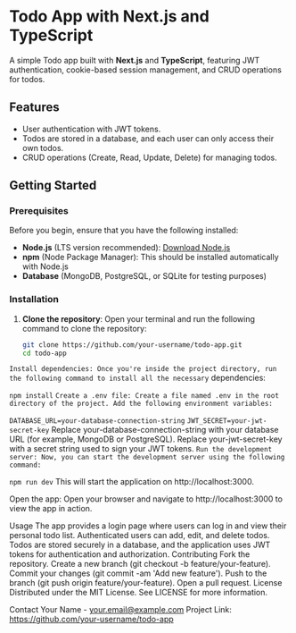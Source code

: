 # Todo App with Next.js and TypeScript

A simple Todo app built with **Next.js** and **TypeScript**, featuring JWT authentication, cookie-based session management, and CRUD operations for todos.

## Features
- User authentication with JWT tokens.
- Todos are stored in a database, and each user can only access their own todos.
- CRUD operations (Create, Read, Update, Delete) for managing todos.

## Getting Started

### Prerequisites
Before you begin, ensure that you have the following installed:
- **Node.js** (LTS version recommended): [Download Node.js](https://nodejs.org/)
- **npm** (Node Package Manager): This should be installed automatically with Node.js
- **Database** (MongoDB, PostgreSQL, or SQLite for testing purposes)

### Installation
1. **Clone the repository**:
   Open your terminal and run the following command to clone the repository:
   ```bash
   git clone https://github.com/your-username/todo-app.git
   cd todo-app
``` Install dependencies: Once you're inside the project directory, run the following command to install all the necessary ``` dependencies:

``` npm install ```
``` Create a .env file: Create a file named .env in the root directory of the project. Add the following environment variables: ```

``` DATABASE_URL=your-database-connection-string ```
``` JWT_SECRET=your-jwt-secret-key ```
Replace your-database-connection-string with your database URL (for example, MongoDB or PostgreSQL).
Replace your-jwt-secret-key with a secret string used to sign your JWT tokens.
``` Run the development server: Now, you can start the development server using the following command: ```

``` npm run dev ```
This will start the application on http://localhost:3000.

Open the app: Open your browser and navigate to http://localhost:3000 to view the app in action.

Usage
The app provides a login page where users can log in and view their personal todo list.
Authenticated users can add, edit, and delete todos.
Todos are stored securely in a database, and the application uses JWT tokens for authentication and authorization.
Contributing
Fork the repository.
Create a new branch (git checkout -b feature/your-feature).
Commit your changes (git commit -am 'Add new feature').
Push to the branch (git push origin feature/your-feature).
Open a pull request.
License
Distributed under the MIT License. See LICENSE for more information.

Contact
Your Name - your.email@example.com
Project Link: https://github.com/your-username/todo-app